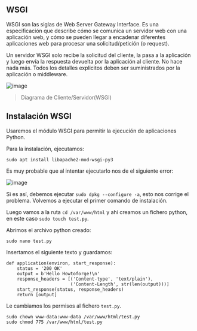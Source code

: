 ## WSGI

WSGI son las siglas de Web Server Gateway Interface. Es una especificación que describe cómo se comunica un servidor web con una aplicación web, y cómo se pueden llegar a encadenar diferentes aplicaciones web para procesar una solicitud/petición (o request).

Un servidor WSGI solo recibe la solicitud del cliente, la pasa a la aplicación y luego envía la respuesta devuelta por la aplicación al cliente. No hace nada más. Todos los detalles explicitos deben ser suministrados por la aplicación o middleware.

![image](https://user-images.githubusercontent.com/114391559/204765176-c34d602e-771f-414a-a680-8ad3cf2e068c.png)
> Diagrama de Cliente/Servidor(WSGI)

## Instalación WSGI

Usaremos el módulo WSGI para permitir la ejecución de aplicaciones Python.

Para la instalación, ejecutamos:
```
sudo apt install libapache2-mod-wsgi-py3
```
Es muy probable que al intentar ejecutarlo nos de el siguiente error:

![image](https://user-images.githubusercontent.com/114391559/204776424-cb4d1e57-8bdf-4f19-81c4-a8e4477a054d.png)

Si es así, debemos ejecutar `sudo dpkg --configure -a`, esto nos corrige el problema.
Volvemos a ejecutar el primer comando de instalación.

Luego vamos a la ruta `cd /var/www/html` y ahí creamos un fichero python, en este caso `sudo touch test.py`.

Abrimos el archivo python creado:

```
sudo nano test.py
```

Insertamos el siguiente texto y guardamos:
```
def application(environ, start_response):
    status = '200 OK'
    output = b'Hello Howtoforge!\n'
    response_headers = [('Content-type', 'text/plain'),
                        ('Content-Length', str(len(output)))]
    start_response(status, response_headers)
    return [output]
```

Le cambiamos los permisos al fichero `test.py`.
```
sudo chown www-data:www-data /var/www/html/test.py
sudo chmod 775 /var/www/html/test.py
```






